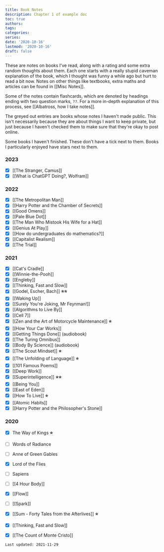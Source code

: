 ```yaml
---
title: Book Notes
description: Chapter 1 of example doc
toc: true
authors:
tags:
categories:
series:
date: '2020-10-16'
lastmod: '2020-10-16'
draft: false
---
```


These are notes on books I've read, along with a rating and some extra random thoughts about them. Each one starts with a really stupid caveman explanation of the book, which I thought was funny a while ago but hurt to read a bit now. Notes on other things like textbooks, extra maths and articles can be found in [[Misc Notes]].

Some of the notes contain flashcards, which are denoted by headings ending with two question marks, `??`. For a more in-depth explanation of this process, see [[Albatross, how I take notes]].

The greyed out entries are books whose notes I haven't made public. This isn't necessarily because they are about things I want to keep private, but just because I haven't checked them to make sure that they're okay to post online.

Some books I haven't finished. These don't have a tick next to them. Books I particularly enjoyed have stars next to them.

### 2023
- [x] [[The Stranger, Camus]]
- [x] [[What is ChatGPT Doing?, Wolfram]]

### 2022
- [X] [[The Metropolitan Man]]
- [X] [[Harry Potter and the Chamber of Secrets]]
- [X] [[Good Omens]]
- [X] [[Pale Blue Dot]]
- [X] [[The Man Who Mistook His Wife for a Hat]]
- [X] [[Genius At Play]]
- [x] [[How do undergraduates do mathematics?]]
- [x] [[Capitalist Realism]]
- [x] [[The Trial]]

### 2021
- [X] [[Cat's Cradle]]
- [X] [[Winnie-the-Pooh]]
- [X] [[Engleby]]
- [X] [[Thinking, Fast and Slow]]
- [X] [[Godel, Escher, Bach]] __⭐⭐__
- [X] [[Waking Up]]
- [X] [[Surely You're Joking, Mr Feynman!]]
- [X] [[Algorithms to Live By]]
- [X] [[Cell 7]]
- [X] [[Zen and the Art of Motorcycle Maintenance]] __⭐__
- [X] [[How Your Car Works]]
- [X] [[Getting Things Done]] (audiobook)
- [X] [[The Turing Omnibus]]
- [X] [[Body By Science]] (audiobook)
- [X] [[The Scout Mindset]] __⭐__
- [X] [[The Unfolding of Language]] __⭐__
- [X] [[101 Famous Poems]]
- [X] [[Deep Work]]
- [X] [[Superintelligence]] __⭐⭐__
- [X] [[Being You]]
- [X] [[East of Eden]]
- [X] [[How To Live]]  __⭐__
- [X] [[Atomic Habits]]
- [X] [[Harry Potter and the Philosopher's Stone]]

### 2020
- [X] The Way of Kings __⭐__
- [ ] Words of Radiance
- [ ] Anne of Green Gables
- [X] Lord of the Flies
- [ ] Sapiens
- [ ] [[4 Hour Body]]
- [X] [[Flow]]
- [ ] [[Spark]]
- [X] [[Sum - Forty Tales from the Afterlives]] __⭐__
- [X] [[Thinking, Fast and Slow]]
- [X] [[The Count of Monte Cristo]]


```
Last updated: 2021-11-29
```
